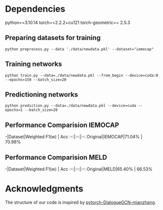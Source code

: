 # Dependencies
python==3.10.14
torch==2.2.2+cu121
torch-geometric== 2.5.3

## Preparing datasets for training

    python preprocess.py --data './data/newdata.pkl' --dataset="iemocap"

## Training networks 

    python train.py --data=./data/newdata.pkl --from_begin --device=cuda:0 --epochs=150 --batch_size=20

## Predictioning networks 

    python prediction.py --data=./data/newdata.pkl --device=cuda --epochs=1 --batch_size=20


## Performance Comparision IEMOCAP

-|Dataset|Weighted F1(w) | Acc
:-:|:-:|:-:
Original|IEMOCAP|71.04% | 70.98%



## Performance Comparision MELD

-|Dataset|Weighted F1(w) | Acc
:-:|:-:|:-:
Original|MELD|65.40% | 66.53%


# Acknowledgments

The structure of our code is inspired by [pytorch-DialogueGCN-mianzhang](https://github.com/mianzhang/dialogue_gcn).
